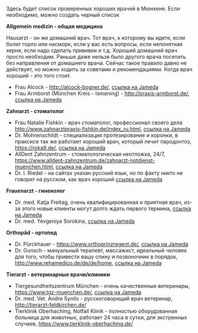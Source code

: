 Здесь будет список проверенных хороших врачей в Мюнхене. Если необходимо, можно создать черный список


**Allgemein medizin - общая медицина**

Hausarzt - он же домашний врач. Тот врач, к которому вы идете, если болит горло или насморк, если у вас есть вопросы, если непонятная херня, если надо сделать прививки и т.д.
Хороший домашний врач просто необходим. Раньше даже нельзя было другого врача посетить без направления от домашнего врача. Сейчас такое правило давно не действует, но можно ходить за советами и рекомендациями. Когда врач хороший - это того стоит.
* Frau Alcock - http://alcock-bogner.de/, [ссылка на Jameda](https://www.jameda.de/muenchen/aerzte/innere-allgemeinmediziner/dr-ulrike-alcock/uebersicht/80317078_1/)
* Frau Armborst (München Kreis - Ismaning) - http://praxis-armborst.de/, [ссылка на Jameda](https://www.jameda.de/ismaning/aerzte/innere-allgemeinmediziner/katja-armborst/uebersicht/81344582_1/)


**Zahnarzt - стоматолог**

* Frau Natalie Fishkin - врач стоматолог, профессионал своего дела http://www.zahnarztpraxis-fishkin.de/index_ru.html, [ссылка на Jameda](https://www.jameda.de/muenchen/zahnaerzte/natalie-fishkin/uebersicht/81326720_1/)
* Dr. Mohrenschildt - специализация протезирование и коронки, в праксисе так же работает хороший врач, который лечит пародонтоз, https://roka9.de/, [ссылка на Jameda](https://www.jameda.de/muenchen/zahnaerzte/implantologen/dr-sebastian-von-mohrenschildt/uebersicht/81166263_1/)
* AllDent Zahnzentrum - стоматологическая неотложка, 24/7, https://www.alldent-zahnzentrum.de/zahnarzt-notdienst-muenchen.html, [ссылка на Jameda](https://www.jameda.de/muenchen/mvz-medizinische-versorgungszentren/alldent-zahnzentrum-standort-muenchen-ost/uebersicht/71401387000_2/)
* Dr. I. Riedel - на сайтах указан русский язык, но по факту никто не говорит на русском, как врач хороший [ссылка на Jameda](https://www.jameda.de/muenchen/zahnaerzte/parodontologen/dr-i-riedel/uebersicht/81012915_1/)

**Frauenarzt - гинеколог**

* Dr. med. Katja Freitag, очень квалифицированная и приятная врач, из-за этого новые клиенты могут долго ждать первого термина, [ссылка на Jameda](https://www.jameda.de/muenchen/aerzte/frauenaerzte-gynaekologen/dr-katja-freitag/uebersicht/80125728_1/)
* Dr. med. Yevgeniya Sorokina, [ссылка на Jameda](https://www.jameda.de/muenchen/aerzte/frauenaerzte-gynaekologen/dr-yevgeniya-sorokina/uebersicht/81166196_1/)


**Orthopäd - ортопед**

* Dr. Pürckhauer - https://www.orthoprinzregent.de/, [ссылка на Jameda](https://www.jameda.de/muenchen/aerzte/orthopaeden/dr-florian-puerckhauer/uebersicht/81005106_1/)
* Dr. Gunsch - мануальный терапевт, массажист, идеальный человек для того, чтобы привести вашу спину и позвоночник в порядок, http://www.rehamedico.de/de/de/home, [ссылка на Jameda](https://www.jameda.de/muenchen/heilpraktiker/osteopathie/m-sc-univ-medizin-markus-d-gunsch-privatpraxis/uebersicht/81388669_1/)

**Tierarzt - ветеринарные врачи/клиники**

* Tiergesundheitszentrum München - очень качественные ветеринары, https://www.tgz-muenchen.de/, [ссылка на Jameda](https://www.jameda.de/muenchen/praxisgemeinschaften/tiergesundheitszentrum-muenchen-dres-astrid-schubert-und-kerstin-koerber/uebersicht/71252666000_2/)
* Dr. med. Vet. Andre Synilo - русскоговорящий врач ветеринар, http://tierarzt-feldkirchen.de/
* Tierklinik Oberhaching, Notfall Klinik - полностью оборудованная больница для животных, работает 24 часа в сутки, для экстренных случаев, https://www.tierklinik-oberhaching.de/
